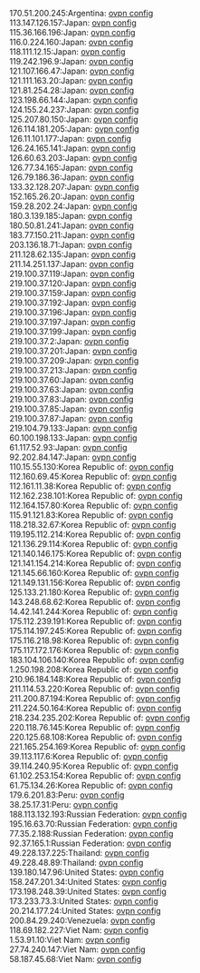 170.51.200.245:Argentina: [ovpn config](vpn/170_51_200_245.ovpn)  
113.147.126.157:Japan: [ovpn config](vpn/113_147_126_157.ovpn)  
115.36.166.196:Japan: [ovpn config](vpn/115_36_166_196.ovpn)  
116.0.224.160:Japan: [ovpn config](vpn/116_0_224_160.ovpn)  
118.111.12.15:Japan: [ovpn config](vpn/118_111_12_15.ovpn)  
119.242.196.9:Japan: [ovpn config](vpn/119_242_196_9.ovpn)  
121.107.166.47:Japan: [ovpn config](vpn/121_107_166_47.ovpn)  
121.111.163.20:Japan: [ovpn config](vpn/121_111_163_20.ovpn)  
121.81.254.28:Japan: [ovpn config](vpn/121_81_254_28.ovpn)  
123.198.66.144:Japan: [ovpn config](vpn/123_198_66_144.ovpn)  
124.155.24.237:Japan: [ovpn config](vpn/124_155_24_237.ovpn)  
125.207.80.150:Japan: [ovpn config](vpn/125_207_80_150.ovpn)  
126.114.181.205:Japan: [ovpn config](vpn/126_114_181_205.ovpn)  
126.11.101.177:Japan: [ovpn config](vpn/126_11_101_177.ovpn)  
126.24.165.141:Japan: [ovpn config](vpn/126_24_165_141.ovpn)  
126.60.63.203:Japan: [ovpn config](vpn/126_60_63_203.ovpn)  
126.77.34.165:Japan: [ovpn config](vpn/126_77_34_165.ovpn)  
126.79.186.36:Japan: [ovpn config](vpn/126_79_186_36.ovpn)  
133.32.128.207:Japan: [ovpn config](vpn/133_32_128_207.ovpn)  
152.165.26.20:Japan: [ovpn config](vpn/152_165_26_20.ovpn)  
159.28.202.24:Japan: [ovpn config](vpn/159_28_202_24.ovpn)  
180.3.139.185:Japan: [ovpn config](vpn/180_3_139_185.ovpn)  
180.50.81.241:Japan: [ovpn config](vpn/180_50_81_241.ovpn)  
183.77.150.211:Japan: [ovpn config](vpn/183_77_150_211.ovpn)  
203.136.18.71:Japan: [ovpn config](vpn/203_136_18_71.ovpn)  
211.128.62.135:Japan: [ovpn config](vpn/211_128_62_135.ovpn)  
211.14.251.137:Japan: [ovpn config](vpn/211_14_251_137.ovpn)  
219.100.37.119:Japan: [ovpn config](vpn/219_100_37_119.ovpn)  
219.100.37.120:Japan: [ovpn config](vpn/219_100_37_120.ovpn)  
219.100.37.159:Japan: [ovpn config](vpn/219_100_37_159.ovpn)  
219.100.37.192:Japan: [ovpn config](vpn/219_100_37_192.ovpn)  
219.100.37.196:Japan: [ovpn config](vpn/219_100_37_196.ovpn)  
219.100.37.197:Japan: [ovpn config](vpn/219_100_37_197.ovpn)  
219.100.37.199:Japan: [ovpn config](vpn/219_100_37_199.ovpn)  
219.100.37.2:Japan: [ovpn config](vpn/219_100_37_2.ovpn)  
219.100.37.201:Japan: [ovpn config](vpn/219_100_37_201.ovpn)  
219.100.37.209:Japan: [ovpn config](vpn/219_100_37_209.ovpn)  
219.100.37.213:Japan: [ovpn config](vpn/219_100_37_213.ovpn)  
219.100.37.60:Japan: [ovpn config](vpn/219_100_37_60.ovpn)  
219.100.37.63:Japan: [ovpn config](vpn/219_100_37_63.ovpn)  
219.100.37.83:Japan: [ovpn config](vpn/219_100_37_83.ovpn)  
219.100.37.85:Japan: [ovpn config](vpn/219_100_37_85.ovpn)  
219.100.37.87:Japan: [ovpn config](vpn/219_100_37_87.ovpn)  
219.104.79.133:Japan: [ovpn config](vpn/219_104_79_133.ovpn)  
60.100.198.133:Japan: [ovpn config](vpn/60_100_198_133.ovpn)  
61.117.52.93:Japan: [ovpn config](vpn/61_117_52_93.ovpn)  
92.202.84.147:Japan: [ovpn config](vpn/92_202_84_147.ovpn)  
110.15.55.130:Korea Republic of: [ovpn config](vpn/110_15_55_130.ovpn)  
112.160.69.45:Korea Republic of: [ovpn config](vpn/112_160_69_45.ovpn)  
112.161.11.38:Korea Republic of: [ovpn config](vpn/112_161_11_38.ovpn)  
112.162.238.101:Korea Republic of: [ovpn config](vpn/112_162_238_101.ovpn)  
112.164.157.80:Korea Republic of: [ovpn config](vpn/112_164_157_80.ovpn)  
115.91.121.83:Korea Republic of: [ovpn config](vpn/115_91_121_83.ovpn)  
118.218.32.67:Korea Republic of: [ovpn config](vpn/118_218_32_67.ovpn)  
119.195.112.214:Korea Republic of: [ovpn config](vpn/119_195_112_214.ovpn)  
121.136.29.114:Korea Republic of: [ovpn config](vpn/121_136_29_114.ovpn)  
121.140.146.175:Korea Republic of: [ovpn config](vpn/121_140_146_175.ovpn)  
121.141.154.214:Korea Republic of: [ovpn config](vpn/121_141_154_214.ovpn)  
121.145.66.160:Korea Republic of: [ovpn config](vpn/121_145_66_160.ovpn)  
121.149.131.156:Korea Republic of: [ovpn config](vpn/121_149_131_156.ovpn)  
125.133.21.180:Korea Republic of: [ovpn config](vpn/125_133_21_180.ovpn)  
143.248.68.62:Korea Republic of: [ovpn config](vpn/143_248_68_62.ovpn)  
14.42.141.244:Korea Republic of: [ovpn config](vpn/14_42_141_244.ovpn)  
175.112.239.191:Korea Republic of: [ovpn config](vpn/175_112_239_191.ovpn)  
175.114.197.245:Korea Republic of: [ovpn config](vpn/175_114_197_245.ovpn)  
175.116.218.98:Korea Republic of: [ovpn config](vpn/175_116_218_98.ovpn)  
175.117.172.176:Korea Republic of: [ovpn config](vpn/175_117_172_176.ovpn)  
183.104.106.140:Korea Republic of: [ovpn config](vpn/183_104_106_140.ovpn)  
1.250.198.208:Korea Republic of: [ovpn config](vpn/1_250_198_208.ovpn)  
210.96.184.148:Korea Republic of: [ovpn config](vpn/210_96_184_148.ovpn)  
211.114.53.220:Korea Republic of: [ovpn config](vpn/211_114_53_220.ovpn)  
211.200.87.194:Korea Republic of: [ovpn config](vpn/211_200_87_194.ovpn)  
211.224.50.164:Korea Republic of: [ovpn config](vpn/211_224_50_164.ovpn)  
218.234.235.202:Korea Republic of: [ovpn config](vpn/218_234_235_202.ovpn)  
220.118.76.145:Korea Republic of: [ovpn config](vpn/220_118_76_145.ovpn)  
220.125.68.108:Korea Republic of: [ovpn config](vpn/220_125_68_108.ovpn)  
221.165.254.169:Korea Republic of: [ovpn config](vpn/221_165_254_169.ovpn)  
39.113.117.6:Korea Republic of: [ovpn config](vpn/39_113_117_6.ovpn)  
39.114.240.95:Korea Republic of: [ovpn config](vpn/39_114_240_95.ovpn)  
61.102.253.154:Korea Republic of: [ovpn config](vpn/61_102_253_154.ovpn)  
61.75.134.26:Korea Republic of: [ovpn config](vpn/61_75_134_26.ovpn)  
179.6.201.83:Peru: [ovpn config](vpn/179_6_201_83.ovpn)  
38.25.17.31:Peru: [ovpn config](vpn/38_25_17_31.ovpn)  
188.113.132.193:Russian Federation: [ovpn config](vpn/188_113_132_193.ovpn)  
195.16.63.70:Russian Federation: [ovpn config](vpn/195_16_63_70.ovpn)  
77.35.2.188:Russian Federation: [ovpn config](vpn/77_35_2_188.ovpn)  
92.37.165.1:Russian Federation: [ovpn config](vpn/92_37_165_1.ovpn)  
49.228.137.225:Thailand: [ovpn config](vpn/49_228_137_225.ovpn)  
49.228.48.89:Thailand: [ovpn config](vpn/49_228_48_89.ovpn)  
139.180.147.96:United States: [ovpn config](vpn/139_180_147_96.ovpn)  
158.247.201.34:United States: [ovpn config](vpn/158_247_201_34.ovpn)  
173.198.248.39:United States: [ovpn config](vpn/173_198_248_39.ovpn)  
173.233.73.3:United States: [ovpn config](vpn/173_233_73_3.ovpn)  
20.214.177.24:United States: [ovpn config](vpn/20_214_177_24.ovpn)  
200.84.29.240:Venezuela: [ovpn config](vpn/200_84_29_240.ovpn)  
118.69.182.227:Viet Nam: [ovpn config](vpn/118_69_182_227.ovpn)  
1.53.91.10:Viet Nam: [ovpn config](vpn/1_53_91_10.ovpn)  
27.74.240.147:Viet Nam: [ovpn config](vpn/27_74_240_147.ovpn)  
58.187.45.68:Viet Nam: [ovpn config](vpn/58_187_45_68.ovpn)  
